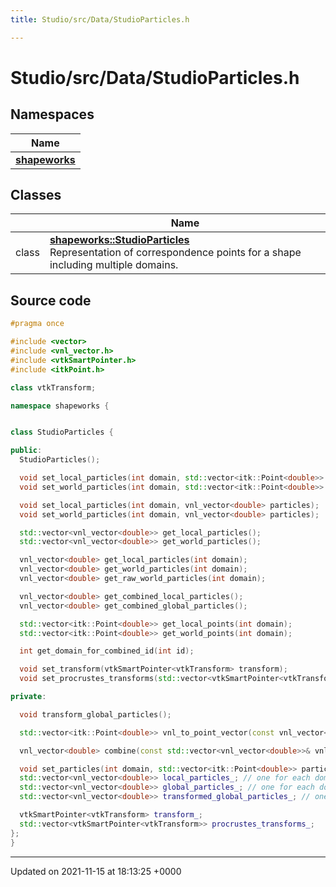 ```yaml
---
title: Studio/src/Data/StudioParticles.h

---
```


# Studio/src/Data/StudioParticles.h



## Namespaces

| Name           |
| -------------- |
| **[shapeworks](../Namespaces/namespaceshapeworks.md)**  |

## Classes

|                | Name           |
| -------------- | -------------- |
| class | **[shapeworks::StudioParticles](../Classes/classshapeworks_1_1StudioParticles.md)** <br>Representation of correspondence points for a shape including multiple domains.  |




## Source code

```cpp
#pragma once

#include <vector>
#include <vnl_vector.h>
#include <vtkSmartPointer.h>
#include <itkPoint.h>

class vtkTransform;

namespace shapeworks {


class StudioParticles {

public:
  StudioParticles();

  void set_local_particles(int domain, std::vector<itk::Point<double>> particles);
  void set_world_particles(int domain, std::vector<itk::Point<double>> particles);

  void set_local_particles(int domain, vnl_vector<double> particles);
  void set_world_particles(int domain, vnl_vector<double> particles);

  std::vector<vnl_vector<double>> get_local_particles();
  std::vector<vnl_vector<double>> get_world_particles();

  vnl_vector<double> get_local_particles(int domain);
  vnl_vector<double> get_world_particles(int domain);
  vnl_vector<double> get_raw_world_particles(int domain);

  vnl_vector<double> get_combined_local_particles();
  vnl_vector<double> get_combined_global_particles();

  std::vector<itk::Point<double>> get_local_points(int domain);
  std::vector<itk::Point<double>> get_world_points(int domain);

  int get_domain_for_combined_id(int id);

  void set_transform(vtkSmartPointer<vtkTransform> transform);
  void set_procrustes_transforms(std::vector<vtkSmartPointer<vtkTransform>> transforms);

private:

  void transform_global_particles();

  std::vector<itk::Point<double>> vnl_to_point_vector(const vnl_vector<double>& vnl);

  vnl_vector<double> combine(const std::vector<vnl_vector<double>>& vnl);

  void set_particles(int domain, std::vector<itk::Point<double>> particles, bool local);
  std::vector<vnl_vector<double>> local_particles_; // one for each domain
  std::vector<vnl_vector<double>> global_particles_; // one for each domain
  std::vector<vnl_vector<double>> transformed_global_particles_; // one for each domain

  vtkSmartPointer<vtkTransform> transform_;
  std::vector<vtkSmartPointer<vtkTransform>> procrustes_transforms_;
};
}
```


-------------------------------

Updated on 2021-11-15 at 18:13:25 +0000
